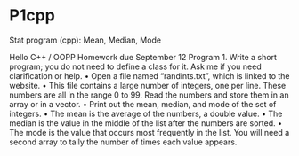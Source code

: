 # P1cpp
Stat program (cpp): Mean, Median, Mode

Hello C++ / OOPP Homework due September 12
Program 1. Write a short program; you do not need to define a class for it. Ask me if you need clarification or help.
• Open a file named “randints.txt”, which is linked to the website.
• This file contains a large number of integers, one per line. These numbers are all in the range 0 to 99. Read the numbers and store them in an array or in a vector.
• Print out the mean, median, and mode of the set of integers.
• The mean is the average of the numbers, a double value.
• The median is the value in the middle of the list after the numbers are sorted.
• The mode is the value that occurs most frequently in the list. You will need a second array to tally the number of times each value appears.

